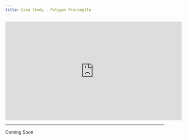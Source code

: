 ```yaml
---
title: Case Study - Polygon Precompile
---
```


<iframe width="560" height="315" src="https://www.youtube.com/embed/X-j63QRtB7o?si=eQFAGbmWn3eTo3Pq" title="YouTube video player" frameborder="0" allow="accelerometer; autoplay; clipboard-write; encrypted-media; gyroscope; picture-in-picture; web-share" allowfullscreen></iframe>

---

Coming Soon
